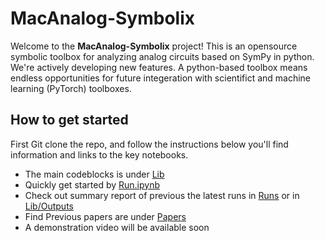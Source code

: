 # MacAnalog-Symbolix

Welcome to the **MacAnalog-Symbolix** project! This is an opensource symbolic toolbox for analyzing analog circuits based on SymPy in python. We're actively developing new features. A python-based toolbox means endless opportunities for future integeration with scientifict and machine learning (PyTorch) toolboxes.

## How to get started
First Git clone the repo, and follow the instructions below you'll find information and links to the key notebooks.

- The main codeblocks is under [Lib](Lib) 
- Quickly get started by [Run.ipynb](Lib/Run.ipynb)
- Check out summary report of previous the latest runs in [Runs](Runs) or in [Lib/Outputs](Lib/Outputs/)
- Find Previous papers are under [Papers](Papers)
- A demonstration video will be available soon